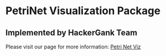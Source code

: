# PetriNet Visualization Package
## Implemented by HackerGank Team
Please visit our page for more information: [Petri Net Viz](https://petrimm.glitch.me/)
